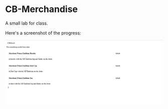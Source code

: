 # CB-Merchandise
A small lab for class.

Here's a screenshot of the progress:

![Progress](https://github.com/merchp/CB-Merchandise/blob/088840639b7ed22ab845aeb47e1c997b4dbfd8dc/CBMerch%20Lab1C.JPG)
